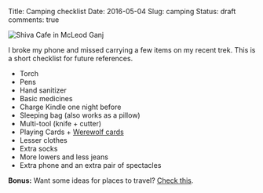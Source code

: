 Title: Camping checklist
Date: 2016-05-04
Slug: camping
Status: draft
comments: true

![Shiva Cafe in McLeod Ganj]({filename}/uploads/camping.jpg)

I broke my phone and missed carrying a few items on my recent trek.
This is a short checklist for future references.

- Torch
- Pens
- Hand sanitizer
- Basic medicines
- Charge Kindle one night before
- Sleeping bag (also works as a pillow)
- Multi-tool (knife + cutter)
- Playing Cards + [Werewolf cards][werewolf]
- Lesser clothes
- Extra socks
- More lowers and less jeans
- Extra phone and an extra pair of spectacles

**Bonus:** Want some ideas for places to travel? [Check this][travel].

[werewolf]: http://fully-faltoo.com/2014/01/28/werewolf/
[travel]: https://www.aeracode.org/places/
